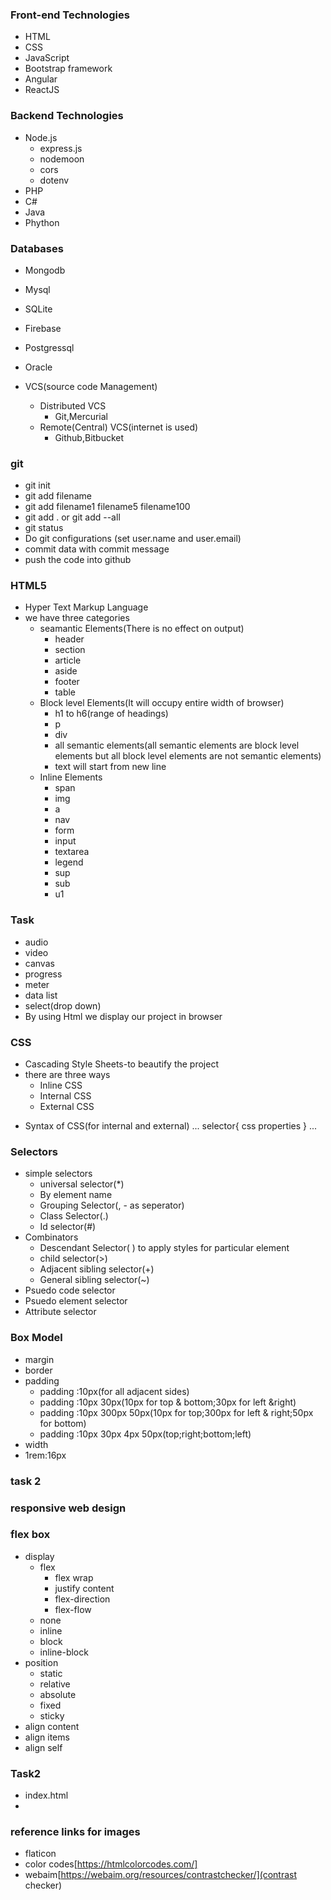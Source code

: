 ﻿### Front-end Technologies
- HTML
- CSS
- JavaScript
- Bootstrap framework
- Angular
- ReactJS

### Backend Technologies
- Node.js
	- express.js
	- nodemoon
	- cors
	- dotenv
- PHP
- C#
- Java
- Phython

### Databases

- Mongodb
- Mysql
- SQLite
- Firebase
- Postgressql
- Oracle

- VCS(source code Management)
	- Distributed VCS
		- Git,Mercurial
	- Remote(Central) VCS(internet is used)
		- Github,Bitbucket

### git
- git init
- git add filename
- git add filename1 filename5 filename100
- git add . or git add --all
- git status
- Do git configurations (set user.name and user.email)
- commit data with commit message
- push the code into github

### HTML5

- Hyper Text Markup Language
- we have three categories
	- seamantic Elements(There is no effect on output)
		- header
		- section
		- article
		- aside
		- footer
		- table
	- Block level Elements(It will occupy entire width of browser)
		- h1 to h6(range of headings)
		- p
		- div
		- all semantic elements(all semantic elements are block level elements but all block level elements are not semantic elements)
		- text will start from new line
	- Inline Elements
		- span
		- img
		- a
		- nav
		- form
		- input
		- textarea
		- legend
		- sup
		- sub
		- u1

### Task
- audio
- video
- canvas
- progress
- meter
- data list
- select(drop down)
- By using Html we display our project in browser

### CSS
- Cascading Style Sheets-to beautify the project
- there are three ways
	- Inline CSS
	- Internal CSS
	- External CSS
+ Syntax of CSS(for internal and external)
...
selector{
	css properties
}
...
### Selectors
- simple selectors
	- universal selector(*)
	- By element name
	- Grouping Selector(, - as seperator)
	- Class Selector(.)
	- Id selector(#)
- Combinators
	 - Descendant Selector( ) to apply styles for particular element
	 - child selector(>)
	 - Adjacent sibling selector(+)
	 - General sibling selector(~)
- Psuedo code selector
- Psuedo element selector
- Attribute selector

### Box Model
- margin
- border
- padding
	- padding :10px(for all adjacent sides)
	- padding :10px 30px(10px for top & bottom;30px for left &right)
	- padding :10px 300px 50px(10px for top;300px for left & right;50px for bottom)
	- padding :10px 30px 4px 50px(top;right;bottom;left)
- width
- 1rem:16px
### task 2
### responsive web design 
### flex box
- display
    - flex
		- flex wrap
		- justify content
		- flex-direction
		- flex-flow
	- none
	- inline
	- block
	- inline-block
- position
	- static
	- relative
	- absolute
	- fixed
	- sticky
- align content
- align items
- align self
### Task2
- index.html
- 
### reference links for images
- flaticon
- color codes[https://htmlcolorcodes.com/]
- webaim[https://webaim.org/resources/contrastchecker/](contrast checker)